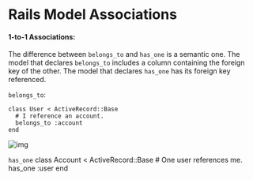 # Rails Model Associations

#### 1-to-1 Associations:

The difference between `belongs_to` and `has_one` is a semantic one. The model that declares `belongs_to` includes a column containing the foreign key of the other. The model that declares `has_one` has its foreign key referenced. 

`belongs_to`:

	class User < ActiveRecord::Base
	  # I reference an account.
	  belongs_to :account
	end
	
![img](http://guides.rubyonrails.org/images/belongs_to.png)

`has_one`
	class Account < ActiveRecord::Base
	  # One user references me.
	  has_one :user
	end
